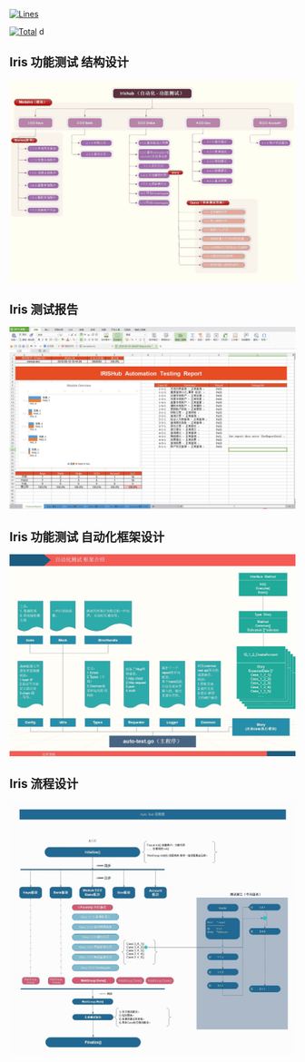 [![Lines](https://tokei.rs/b1/github/shilei-wang/irishub_auto)](https://github.com/irisnet/irishub)

[![Total](https://tokei.rs/github/irisnet/irishub)](https://github.com/irisnet/irishub/blob/master/LICENSE)
d
## Iris 功能测试 结构设计 ##
![](images/1_%E6%B5%8B%E8%AF%95%E7%94%A8%E4%BE%8B%E6%A1%86%E6%9E%B6.jpg)
## Iris 测试报告 ##
![](images/2_%E8%AF%A6%E7%BB%86%E6%B5%8B%E8%AF%95%E6%8A%A5%E5%91%8A.jpg)
## Iris 功能测试 自动化框架设计 ##
![](images/3_%E7%A8%8B%E5%BA%8F%E6%A1%86%E6%9E%B6%E8%AE%BE%E8%AE%A1.jpg)
## Iris 流程设计 ##
![](images/4_%E6%B5%8B%E8%AF%95%E6%B5%81%E7%A8%8B%E5%9B%BE.jpg)

